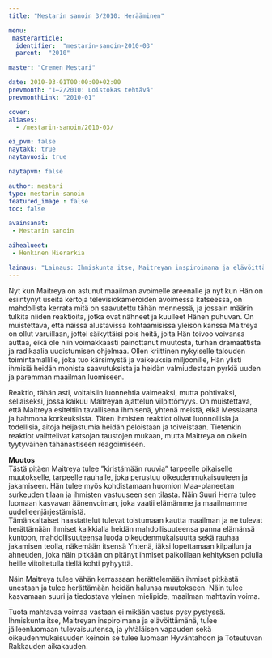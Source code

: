 ```yaml
---
title: "Mestarin sanoin 3/2010: Herääminen"

menu:
 masterarticle:
  identifier:  "mestarin-sanoin-2010-03"
  parent:  "2010"

master: "Cremen Mestari"

date: 2010-03-01T00:00:00+02:00
prevmonth: "1–2/2010: Loistokas tehtävä"
prevmonthLink: "2010-01"

cover:
aliases:
  - /mestarin-sanoin/2010-03/

ei_pvm: false
naytakk: true
naytavuosi: true

naytapvm: false

author: mestari
type: mestarin-sanoin
featured_image : false
toc: false

avainsanat:
 - Mestarin sanoin

aihealueet:
 - Henkinen Hierarkia

lainaus: "Lainaus: Ihmiskunta itse, Maitreyan inspiroimana ja elävöittämänä, tulee jälleenluomaan tulevaisuutensa, ja yhtäläisen vapauden sekä oikeudenmukaisuuden keinoin se tulee luomaan Hyväntahdon ja Toteutuvan Rakkauden aikakauden."
---
```

<p>Nyt kun Maitreya on astunut maailman avoimelle areenalle ja nyt kun Hän on esiintynyt useita kertoja televisiokameroiden avoimessa katseessa, on mahdollista kerrata mitä on saavutettu tähän mennessä, ja jossain määrin tulkita niiden reaktioita, jotka ovat nähneet ja kuulleet Hänen puhuvan. On muistettava, että näissä alustavissa kohtaamisissa yleisön kanssa Maitreya on ollut varuillaan, jottei säikyttäisi pois heitä, joita Hän toivoo voivansa auttaa, eikä ole niin voimakkaasti painottanut muutosta, turhan dramaattista ja radikaalia uudistumisen ohjelmaa. Ollen kriittinen nykyiselle talouden toimintamallille, joka tuo kärsimystä ja vaikeuksia miljoonille, Hän ylisti ihmisiä heidän monista saavutuksista ja heidän valmiudestaan pyrkiä uuden ja paremman maailman luomiseen.</p>
<p>Reaktio, tähän asti, voitaisiin luonnehtia vaimeaksi, mutta pohtivaksi, sellaiseksi, jossa kaikuu Maitreyan ajattelun vilpittömyys. On muistettava, että Maitreya esiteltiin tavallisena ihmisenä, yhtenä meistä, eikä Messiaana ja hahmona korkeuksista. Täten ihmisten reaktiot olivat luonnollisia ja todellisia, aitoja heijastumia heidän peloistaan ja toiveistaan. Tietenkin reaktiot vaihtelivat katsojan taustojen mukaan, mutta Maitreya on oikein tyytyväinen tähänastiseen reagoimiseen.</p>
<p><strong>Muutos</strong><br>
Tästä pitäen Maitreya tulee ”kiristämään ruuvia” tarpeelle pikaiselle muutokselle, tarpeelle rauhalle, joka perustuu oikeudenmukaisuuteen ja jakamiseen. Hän tulee myös kohdistamaan huomion Maa-planeetan surkeuden tilaan ja ihmisten vastuuseen sen tilasta. Näin Suuri Herra tulee luomaan kasvavan äänenvoiman, joka vaatii elämämme ja maailmamme uudelleenjärjestämistä.<br>
Tämänkaltaiset haastattelut tulevat toistumaan kautta maailman ja ne tulevat herättämään ihmiset kaikkialla heidän mahdollisuuteensa panna elämänsä kuntoon, mahdollisuuteensa luoda oikeudenmukaisuutta sekä rauhaa jakamisen teolla, näkemään itsensä Yhtenä, iäksi lopettamaan kilpailun ja ahneuden, joka näin pitkään on pitänyt ihmiset paikoillaan kehityksen polulla heille viitoitetulla tiellä kohti pyhyyttä.</p>
<p>Näin Maitreya tulee vähän kerrassaan herättelemään ihmiset pitkästä unestaan ja tulee herättämään heidän halunsa muutokseen. Näin tulee kasvamaan suuri ja tiedostava yleinen mielipide, maailman mahtavin voima.</p>
<p>Tuota mahtavaa voimaa vastaan ei mikään vastus pysy pystyssä. Ihmiskunta itse, Maitreyan inspiroimana ja elävöittämänä, tulee jälleenluomaan tulevaisuutensa, ja yhtäläisen vapauden sekä oikeudenmukaisuuden keinoin se tulee luomaan Hyväntahdon ja Toteutuvan Rakkauden aikakauden.</p>